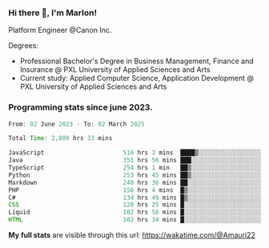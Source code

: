 
### Hi there 👋, I'm Marlon!

Platform Engineer @Canon Inc.

Degrees: 
- Professional Bachelor's Degree in Business Management, Finance and Insurance @ PXL University of Applied Sciences and Arts
- Current study: Applied Computer Science, Application Development @ PXL University of Applied Sciences and Arts

### Programming stats since june 2023.
<!--START_SECTION:waka-->

```java
From: 02 June 2023 - To: 02 March 2025

Total Time: 2,809 hrs 33 mins

JavaScript                      516 hrs 3 mins  ████▒░░░░░░░░░░░░░░░░░░░░   17.95 %
Java                            351 hrs 56 mins ███░░░░░░░░░░░░░░░░░░░░░░   12.24 %
TypeScript                      254 hrs 1 min   ██▒░░░░░░░░░░░░░░░░░░░░░░   08.84 %
Python                          253 hrs 45 mins ██▒░░░░░░░░░░░░░░░░░░░░░░   08.83 %
Markdown                        240 hrs 36 mins ██░░░░░░░░░░░░░░░░░░░░░░░   08.37 %
PHP                             156 hrs 4 mins  █▒░░░░░░░░░░░░░░░░░░░░░░░   05.43 %
C#                              134 hrs 49 mins █▒░░░░░░░░░░░░░░░░░░░░░░░   04.69 %
CSS                             128 hrs 25 mins █░░░░░░░░░░░░░░░░░░░░░░░░   04.47 %
Liquid                          102 hrs 58 mins █░░░░░░░░░░░░░░░░░░░░░░░░   03.58 %
HTML                            102 hrs 34 mins █░░░░░░░░░░░░░░░░░░░░░░░░   03.57 %
```

<!--END_SECTION:waka-->
**My full stats** are visible through this url: https://wakatime.com/@Amauri22

